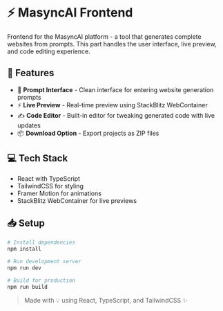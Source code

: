 # ⚡ MasyncAI Frontend

Frontend for the MasyncAI platform - a tool that generates complete websites from prompts. This part handles the user interface, live preview, and code editing experience.

## 🚀 Features

- 🧠 **Prompt Interface** - Clean interface for entering website generation prompts
- ⚡ **Live Preview** - Real-time preview using StackBlitz WebContainer
- ✍️ **Code Editor** - Built-in editor for tweaking generated code with live updates
- 📦 **Download Option** - Export projects as ZIP files

## 💻 Tech Stack

- React with TypeScript
- TailwindCSS for styling
- Framer Motion for animations
- StackBlitz WebContainer for live previews

## 📥 Setup

```bash
# Install dependencies
npm install

# Run development server
npm run dev

# Build for production
npm run build
```

> Made with 💡 using React, TypeScript, and TailwindCSS ✨
